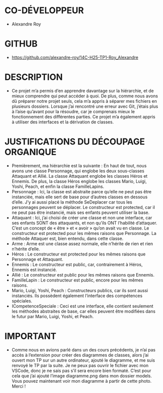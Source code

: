 # CO-DÉVELOPPEUR
* Alexandre Roy
# GITHUB
* https://github.com/alexandre-roy/14C-H25-TP1-Roy_Alexandre
# DESCRIPTION
* Ce projet m’a permis d’en apprendre davantage sur la hiérarchie, et de mieux comprendre qui peut accéder à quoi. De plus, comme nous avons dû préparer notre projet seuls, cela m’a appris à séparer mes fichiers en plusieurs dossiers. Lorsque j’ai rencontré une erreur avec Git, j’étais plus à l’aise qu’avant pour la résoudre, car je comprenais mieux le fonctionnement des différentes parties. Ce projet m’a également appris à utiliser des interfaces et la dérivation de classes.
# JUSTIFICATIONS DU DÉCOUPAGE ORGANIQUE
* Premièrement, ma hiérarchie est la suivante : En haut de tout, nous avons une classe Personnage, qui englobe les deux sous-classes Attaquant et Allié. La classe Attaquant englobe les classes Héros et Ennemis. De plus, la classe Héros englobe les classes Mario, Luigi, Yoshi, Peach, et enfin la classe FamilleLapins.
* Personnage : Ici, la classe est abstraite parce qu’elle ne peut pas être instanciée, mais elle sert de base pour d’autres classes en dessous d’elle. J’y ai aussi placé la méthode SeDeplacer car tous les personnages peuvent se déplacer. Le constructeur est protected, car il ne peut pas être instancié, mais ses enfants peuvent utiliser la base.
* Attaquant : Ici, j’ai choisi de créer une classe et non une interface, car ses enfants SONT des attaquants, et non qu’ils ONT l’habilité d’attaquer. C’est un concept de « être » et « avoir » qu’on avait vu en classe. Le constructeur est protected pour les mêmes raisons que Personnage. La méthode Attaquer est, bien entendu, dans cette classe.
* Arme : Arme est une classe assez normale, elle n’hérite de rien et rien n’hérite d’elle.
* Héros : Le constructeur est protected pour les mêmes raisons que Personnage et Attaquant.
* Ennemis : Le constructeur est public, car, contrairement à Héros, Ennemis est instancié.
* Allié : Le constructeur est public pour les mêmes raisons que Ennemis.
* FamilleLapin : Le constructeur est public, encore pour les mêmes raisons.
* Mario, Luigi, Yoshi, Peach : Constructeurs publics, car ils sont aussi instanciés. Ils possèdent également l’interface des compétences spéciales.
* ICompetenceSpeciale : Ceci est une interface, elle contient seulement les méthodes abstraites de base, car elles peuvent être modifiées dans le futur par Mario, Luigi, Yoshi, et Peach.
# IMPORTANT
* Comme nous en avions parlé dans un des cours précédents, je n’ai pas accès à l’extension pour créer des diagrammes de classes, alors j’ai ouvert mon TP sur un autre ordinateur, ajouté le diagramme, et me suis renvoyé le TP par la suite. Je ne peux pas ouvrir le fichier avec mon VSCode, donc je ne sais pas s’il sera encore bien formaté. C’est pour cela que j’ai ajouté l’image diagramme.png dans mon dossier models. Vous pouvez maintenant voir mon diagramme à partir de cette photo. Merci !
